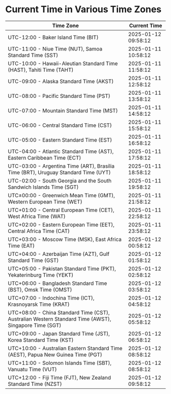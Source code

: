 # Current Time in Various Time Zones

| Time Zone | Current Time |
|-----------|--------------|
| UTC-12:00 - Baker Island Time (BIT) | 2025-01-12 09:58:12 |
| UTC-11:00 - Niue Time (NUT), Samoa Standard Time (SST) | 2025-01-11 10:58:12 |
| UTC-10:00 - Hawaii-Aleutian Standard Time (HAST), Tahiti Time (TAHT) | 2025-01-11 11:58:12 |
| UTC-09:00 - Alaska Standard Time (AKST) | 2025-01-11 12:58:12 |
| UTC-08:00 - Pacific Standard Time (PST) | 2025-01-11 13:58:12 |
| UTC-07:00 - Mountain Standard Time (MST) | 2025-01-11 14:58:12 |
| UTC-06:00 - Central Standard Time (CST) | 2025-01-11 15:58:12 |
| UTC-05:00 - Eastern Standard Time (EST) | 2025-01-11 16:58:12 |
| UTC-04:00 - Atlantic Standard Time (AST), Eastern Caribbean Time (ECT) | 2025-01-11 17:58:12 |
| UTC-03:00 - Argentina Time (ART), Brasília Time (BRT), Uruguay Standard Time (UYT) | 2025-01-11 18:58:12 |
| UTC-02:00 - South Georgia and the South Sandwich Islands Time (SGT) | 2025-01-11 19:58:12 |
| UTC±00:00 - Greenwich Mean Time (GMT), Western European Time (WET) | 2025-01-11 21:58:12 |
| UTC+01:00 - Central European Time (CET), West Africa Time (WAT) | 2025-01-11 22:58:12 |
| UTC+02:00 - Eastern European Time (EET), Central Africa Time (CAT) | 2025-01-11 23:58:12 |
| UTC+03:00 - Moscow Time (MSK), East Africa Time (EAT) | 2025-01-12 00:58:12 |
| UTC+04:00 - Azerbaijan Time (AZT), Gulf Standard Time (GST) | 2025-01-12 01:58:12 |
| UTC+05:00 - Pakistan Standard Time (PKT), Yekaterinburg Time (YEKT) | 2025-01-12 02:58:12 |
| UTC+06:00 - Bangladesh Standard Time (BST), Omsk Time (OMST) | 2025-01-12 03:58:12 |
| UTC+07:00 - Indochina Time (ICT), Krasnoyarsk Time (KRAT) | 2025-01-12 04:58:12 |
| UTC+08:00 - China Standard Time (CST), Australian Western Standard Time (AWST), Singapore Time (SGT) | 2025-01-12 05:58:12 |
| UTC+09:00 - Japan Standard Time (JST), Korea Standard Time (KST) | 2025-01-12 06:58:12 |
| UTC+10:00 - Australian Eastern Standard Time (AEST), Papua New Guinea Time (PGT) | 2025-01-12 08:58:12 |
| UTC+11:00 - Solomon Islands Time (SBT), Vanuatu Time (VUT) | 2025-01-12 08:58:12 |
| UTC+12:00 - Fiji Time (FJT), New Zealand Standard Time (NZST) | 2025-01-12 09:58:12 |

